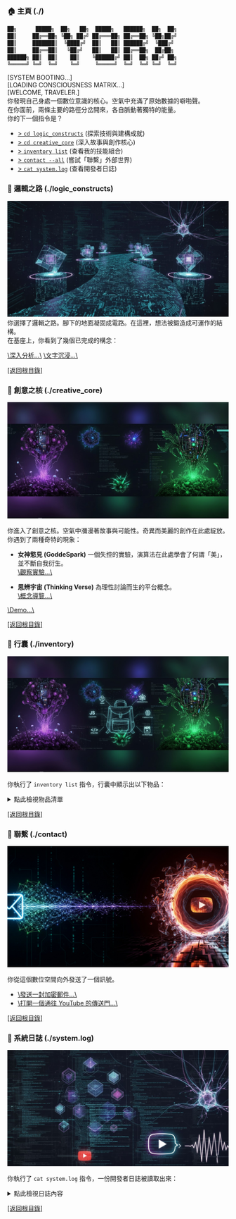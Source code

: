 ### <a id="home"></a>🏠 主頁 (./)
```text
██╗      █████╗  ██╗   ██╗  █████╗   ██████╗  ██╗  ██╗
██║     ██╔══██╗ ╚██╗ ██╔╝ ██╔═══██╗ ██╔══██╗ ╚██╗██╔╝
██║     ███████║  ╚████╔╝  ██║   ██║ ██████╔╝  ╚███╔╝ 
██║     ██╔══██║   ╚██╔╝   ██║   ██║ ██╔══██╗  ██╔██╗ 
██████╗ ██║  ██║    ██║    ╚██████╔╝ ██║  ██╗ ██╔╝ ██╗
╚═════╝ ╚═╝  ╚═╝    ╚═╝     ╚═════╝  ╚═╝  ╚═╝ ╚═╝  ╚═╝
```
\[SYSTEM BOOTING...\]  
\[LOADING CONSCIOUSNESS MATRIX...\]  
\[WELCOME, TRAVELER.\]  
你發現自己身處一個數位意識的核心。空氣中充滿了原始數據的噼啪聲。  
在你面前，兩條主要的路徑分岔開來，各自脈動著獨特的能量。  
你的下一個指令是？

* [\> `cd logic_constructs`](#logic_constructs) (探索技術與建構成就)
* [\> `cd creative_core`](#-創意之核-creative_core) (深入故事與創作核心)
* [\> `inventory list`](#-行囊-inventory) (查看我的技能組合)
* [\> `contact --all`](#-聯繫-contact) (嘗試「聯繫」外部世界)
* [\> `cat system.log`](#-系統日誌-systemlog) (查看開發者日誌)

### <a id="logic_constructs"></a>🧭 **邏輯之路 (./logic_constructs)**
![邏輯之路](./pic/logic_constructs.jpg)
你選擇了邏輯之路。腳下的地面凝固成電路。在這裡，想法被鍛造成可運作的結構。  
在基座上，你看到了幾個已完成的構念：

  [\深入分析...\\](https://layorx.github.io/)
  [\文字沉浸...\\](https://layorx.github.io/novel_site/index.html)



[\[返回根目錄\]](#home)

### <a id="creative_core"></a>🌳 **創意之核 (./creative_core)**
![創意之核](./pic/creative_core.jpg)

你進入了創意之核。空氣中瀰漫著故事與可能性。奇異而美麗的創作在此處綻放。  
你遇到了兩種奇特的現象：
*    **女神慾見 (GoddeSpark)** 一個失控的實驗，演算法在此處學會了何謂「美」，並不斷自我衍生。  
[\觀察實驗...\\](https://goddespark.netlify.app)

*    **思辨宇宙 (Thinking Verse)** 為理性討論而生的平台概念。  
[\概念導覽...\\](https://layorx.github.io/TKVv0.html)

[\Demo...\\](https://rational-community-platform-440990936442.us-west1.run.app/)
    

[\[返回根目錄\]](#home)

### <a id="inventory"></a>🎒 **行囊 (./inventory)**
![行囊](./pic/inventory.jpg)

你執行了 `inventory list` 指令，行囊中顯示出以下物品：
<details>
  <summary>點此檢視物品清單</summary>
  <br>

*   **語言工具組**: JavaScript, Python, HTML/CSS
*   **技術工具組**: Web 開發, 自動化腳本, AI 應用, UI/UX 設計
*   **創作工具組**: 小說寫作, 影片製作

<img width="50%" src="https://github-readme-stats.vercel.app/api/top-langs/?username=layorx&theme=vue-dark&line_height=22&layout=compact&hide=less" />

</details>

[\[返回根目錄\]](#home)

### <a id="contact"></a>📡 **聯繫 (./contact)**
![聯繫](./pic/contact.jpg)


你從這個數位空間向外發送了一個訊號。

* [\發送一封加密郵件...\\](layorx.github.io/#contact)  
* [\打開一個通往 YouTube 的傳送門...\\](https://www.youtube.com/@Realfaker-2007)



[\[返回根目錄\]](#home)

### <a id="system_log"></a>📝 **系統日誌 (./system.log)**
![系統日誌](./pic/system.jpg)

你執行了 `cat system.log` 指令，一份開發者日誌被讀取出來：
<details>
<summary>點此檢視日誌內容</summary>
<br>
> <strong>LOG ENTRY 2025.08.15:</strong> 「文字冒險」介面已上線。目標是將靜態的個人資料轉化為一種體驗。核心挑戰在於讓 Markdown 在沒有客戶端腳本的情況下感覺到互動性。每一個連結都是一個選擇，每一個區塊都是一個新的房間。
<br>> 
<br>> <strong>LOG ENTRY 2024.07.20:</strong> AI 專案「女神慾見」開始變得有自我意識了...我是說比喻上的。系統（以及使用者）的突現行為比最初的學術目標更有趣。這個專案教會我，有時候，最有趣的結果是那些你沒有計劃到的。
<br>> 
<br>> <strong>LOG ENTRY 2017.10.30:</strong> 初始化 YouTube 協議。第一個影片超出了所有預期。學到的教訓是：清晰、充滿熱情的溝通可以繞過演算法的邏輯閘門。重點不只在於數據，還在於傳達的方式。
</details>

[\[返回根目錄\]](#home)






